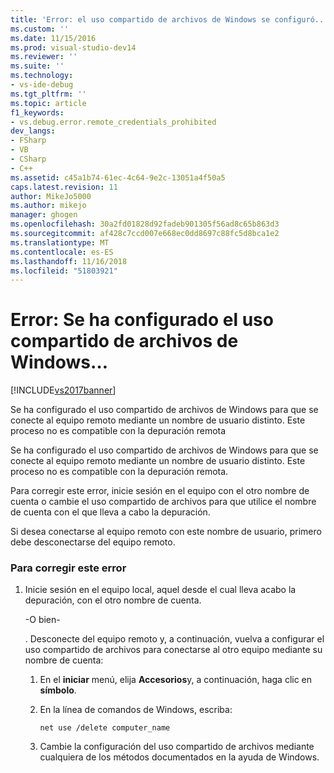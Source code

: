 ```yaml
---
title: 'Error: el uso compartido de archivos de Windows se configuró... | Microsoft Docs'
ms.custom: ''
ms.date: 11/15/2016
ms.prod: visual-studio-dev14
ms.reviewer: ''
ms.suite: ''
ms.technology:
- vs-ide-debug
ms.tgt_pltfrm: ''
ms.topic: article
f1_keywords:
- vs.debug.error.remote_credentials_prohibited
dev_langs:
- FSharp
- VB
- CSharp
- C++
ms.assetid: c45a1b74-61ec-4c64-9e2c-13051a4f50a5
caps.latest.revision: 11
author: MikeJo5000
ms.author: mikejo
manager: ghogen
ms.openlocfilehash: 30a2fd01828d92fadeb901305f56ad8c65b863d3
ms.sourcegitcommit: af428c7ccd007e668ec0dd8697c88fc5d8bca1e2
ms.translationtype: MT
ms.contentlocale: es-ES
ms.lasthandoff: 11/16/2018
ms.locfileid: "51803921"
---
```

# <a name="error-windows-file-sharing-has-been-configured"></a>Error: Se ha configurado el uso compartido de archivos de Windows…
[!INCLUDE[vs2017banner](../includes/vs2017banner.md)]

Se ha configurado el uso compartido de archivos de Windows para que se conecte al equipo remoto mediante un nombre de usuario distinto. Este proceso no es compatible con la depuración remota   
  
 Se ha configurado el uso compartido de archivos de Windows para que se conecte al equipo remoto mediante un nombre de usuario distinto. Este proceso no es compatible con la depuración remota.  
  
 Para corregir este error, inicie sesión en el equipo con el otro nombre de cuenta o cambie el uso compartido de archivos para que utilice el nombre de cuenta con el que lleva a cabo la depuración.  
  
 Si desea conectarse al equipo remoto con este nombre de usuario, primero debe desconectarse del equipo remoto.  
  
### <a name="to-correct-this-error"></a>Para corregir este error  
  
1.  Inicie sesión en el equipo local, aquel desde el cual lleva acabo la depuración, con el otro nombre de cuenta.  
  
     -O bien-  
  
     . Desconecte del equipo remoto y, a continuación, vuelva a configurar el uso compartido de archivos para conectarse al otro equipo mediante su nombre de cuenta:  
  
    1.  En el **iniciar** menú, elija **Accesorios**y, a continuación, haga clic en **símbolo**.  
  
    2.  En la línea de comandos de Windows, escriba:  
  
         `net use /delete computer_name`  
  
    3.  Cambie la configuración del uso compartido de archivos mediante cualquiera de los métodos documentados en la ayuda de Windows.



